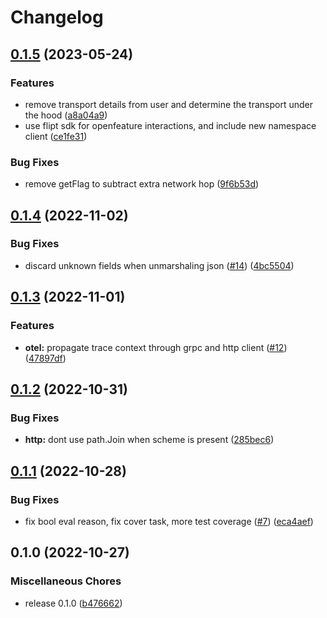 # Changelog

## [0.1.5](https://github.com/flipt-io/flipt-openfeature-provider-go/compare/v0.1.4...v0.1.5) (2023-05-24)


### Features

* remove transport details from user and determine the transport under the hood ([a8a04a9](https://github.com/flipt-io/flipt-openfeature-provider-go/commit/a8a04a9fff502089a310ad6fce11ef777a3d6af5))
* use flipt sdk for openfeature interactions, and include new namespace client ([ce1fe31](https://github.com/flipt-io/flipt-openfeature-provider-go/commit/ce1fe31ae0b0ac9b37ffdde32a9ceb79c9d0d2c6))


### Bug Fixes

* remove getFlag to subtract extra network hop ([9f6b53d](https://github.com/flipt-io/flipt-openfeature-provider-go/commit/9f6b53d0aaf408d5b00146379b79101d2402155d))

## [0.1.4](https://github.com/flipt-io/flipt-openfeature-provider-go/compare/v0.1.3...v0.1.4) (2022-11-02)


### Bug Fixes

* discard unknown fields when unmarshaling json ([#14](https://github.com/flipt-io/flipt-openfeature-provider-go/issues/14)) ([4bc5504](https://github.com/flipt-io/flipt-openfeature-provider-go/commit/4bc55047454d03bc2f40e595899f36f5fde7c7b2))

## [0.1.3](https://github.com/flipt-io/flipt-openfeature-provider-go/compare/v0.1.2...v0.1.3) (2022-11-01)


### Features

* **otel:** propagate trace context through grpc and http client ([#12](https://github.com/flipt-io/flipt-openfeature-provider-go/issues/12)) ([47897df](https://github.com/flipt-io/flipt-openfeature-provider-go/commit/47897dfffdb1b62677399d35e129d02b1ea359e9))

## [0.1.2](https://github.com/flipt-io/flipt-openfeature-provider-go/compare/v0.1.1...v0.1.2) (2022-10-31)


### Bug Fixes

* **http:** dont use path.Join when scheme is present ([285bec6](https://github.com/flipt-io/flipt-openfeature-provider-go/commit/285bec60cbe4bf80ad1f111af60f21a5f39817b0))

## [0.1.1](https://github.com/flipt-io/flipt-openfeature-provider-go/compare/v0.1.0...v0.1.1) (2022-10-28)


### Bug Fixes

* fix bool eval reason, fix cover task, more test coverage ([#7](https://github.com/flipt-io/flipt-openfeature-provider-go/issues/7)) ([eca4aef](https://github.com/flipt-io/flipt-openfeature-provider-go/commit/eca4aefd2bab5188829e7bfde5c0d8234ecccb2b))

## 0.1.0 (2022-10-27)


### Miscellaneous Chores

* release 0.1.0 ([b476662](https://github.com/flipt-io/flipt-openfeature-provider-go/commit/b4766629c66465ffb9a710e4b2158a6cedea93f1))
